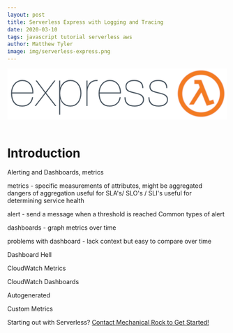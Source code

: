 ```yaml
---
layout: post
title: Serverless Express with Logging and Tracing
date: 2020-03-10
tags: javascript tutorial serverless aws
author: Matthew Tyler
image: img/serverless-express.png
---
```


<center><img src="/img/serverless-express.png" /></center>
<br/>

# Introduction

Alerting and Dashboards, metrics

metrics - specific measurements of attributes, might be aggregated
dangers of aggregation
useful for SLA's/ SLO's / SLI's
useful for determining service health

alert - send a message when a threshold is reached
Common types of alert

dashboards - graph metrics over time

problems with dashboard - lack context
but easy to compare over time

Dashboard Hell

CloudWatch Metrics

CloudWatch Dashboards

Autogenerated

Custom Metrics






Starting out with Serverless? [Contact Mechanical Rock to Get Started!](https://www.mechanicalrock.io/lets-get-started)